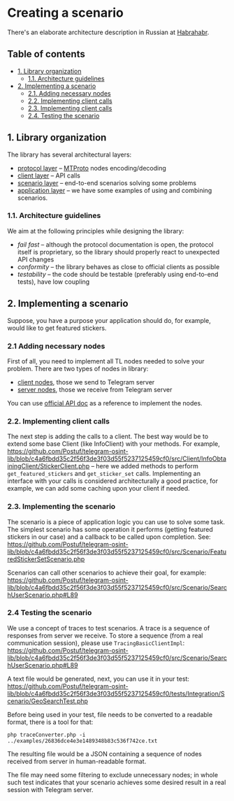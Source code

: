# Creating a scenario

There's an elaborate architecture description in Russian at [Habrahabr](https://habr.com/ru/company/postuf/blog/486322/).

## Table of contents

* [1. Library organization](#1-library-organization)
  * [1.1. Architecture guidelines](#11-architecture-guidelines)
* [2. Implementing a scenario](#2-implementing-a-scenario)
  * [2.1. Adding necessary nodes](#21-adding-necessary-nodes)
  * [2.2. Implementing client calls](#22-implementing-client-calls)
  * [2.3. Implementing client calls](#23-implementing-the-scenario)
  * [2.4. Testing the scenario](#24-testing-the-scenario)

## 1. Library organization

The library has several architectural layers:

* [protocol layer](https://github.com/Postuf/telegram-osint-lib/tree/master/src/TLMessage/TLMessage) – [MTProto](https://core.telegram.org/mtproto/TL) nodes encoding/decoding
* [client layer](https://github.com/Postuf/telegram-osint-lib/tree/master/src/Client) – API calls
* [scenario layer](https://github.com/Postuf/telegram-osint-lib/tree/master/src/Scenario) – end-to-end scenarios solving some problems
* [application layer](https://github.com/Postuf/telegram-osint-lib/tree/master/examples) – we have some examples of using and combining scenarios.

### 1.1. Architecture guidelines

We aim at the following principles while designing the library:

* *fail fast* – although the protocol documentation is open, the protocol itself is proprietary, so the library should properly react to unexpected API changes
* *conformity* – the library behaves as close to official clients as possible
* *testability* – the code should be testable (preferably using end-to-end tests), have low coupling

## 2. Implementing a scenario

Suppose, you have a purpose your application should do, for example, would like to get featured stickers.

### 2.1 Adding necessary nodes

First of all, you need to implement all TL nodes needed to solve your problem. There are two types of nodes in library:

* [client nodes](https://github.com/Postuf/telegram-osint-lib/blob/master/src/TLMessage/TLMessage/TLClientMessage.php), those we send to Telegram server
* [server nodes](https://github.com/Postuf/telegram-osint-lib/blob/master/src/TLMessage/TLMessage/TLServerMessage.php), those we receive from Telegram server

You can use [official API doc](https://core.telegram.org/) as a reference to implement the nodes.

### 2.2. Implementing client calls

The next step is adding the calls to a client.
The best way would be to extend some base Client (like InfoClient) with your methods.
For example, https://github.com/Postuf/telegram-osint-lib/blob/c4a6fbdd35c2f56f3de3f03d55f5237125459cf0/src/Client/InfoObtainingClient/StickerClient.php – here we added methods to perform `get_featured_stickers` and `get_sticker_set` calls.
Implementing an interface with your calls is considered architecturally a good practice, for example, we can add some caching upon your client if needed.

### 2.3. Implementing the scenario

The scenario is a piece of application logic you can use to solve some task.
The simplest scenario has some operation it performs (getting featured stickers in our case) and a callback to be called upon completion.
See: https://github.com/Postuf/telegram-osint-lib/blob/c4a6fbdd35c2f56f3de3f03d55f5237125459cf0/src/Scenario/FeaturedStickerSetScenario.php

Scenarios can call other scenarios to achieve their goal, for example: https://github.com/Postuf/telegram-osint-lib/blob/c4a6fbdd35c2f56f3de3f03d55f5237125459cf0/src/Scenario/SearchUserScenario.php#L89

### 2.4 Testing the scenario

We use a concept of traces to test scenarios. A trace is a sequence of responses from server we receive. To store a sequence (from a real communication session), please use `TracingBasicClientImpl`: https://github.com/Postuf/telegram-osint-lib/blob/c4a6fbdd35c2f56f3de3f03d55f5237125459cf0/src/Scenario/SearchUserScenario.php#L89

A text file would be generated, next, you can use it in your test: https://github.com/Postuf/telegram-osint-lib/blob/c4a6fbdd35c2f56f3de3f03d55f5237125459cf0/tests/Integration/Scenario/GeoSearchTest.php

Before being used in your test, file needs to be converted to a readable format, there is a tool for that:

```
php traceConverter.php -i ../examples/26836dce4e3e1489348b83c536f742ce.txt
```

The resulting file would be a JSON containing a sequence of nodes received from server in human-readable format.

The file may need some filtering to exclude unnecessary nodes; in whole such test indicates that your scenario achieves some desired result in a real session with Telegram server.
